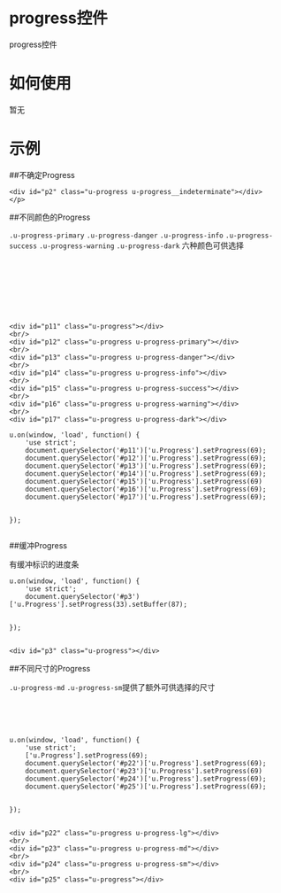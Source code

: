 # progress控件

progress控件

# 如何使用

暂无

# 示例


##不确定Progress
<div class="example-content"><div id="p2" class="u-progress u-progress__indeterminate"></div>
</p>
</div>

<div class="examples-code"><pre><code>&lt;div id="p2" class="u-progress u-progress__indeterminate">&lt;/div>
&lt;/p></code></pre>
</div>


##不同颜色的Progress

 `.u-progress-primary` `.u-progress-danger` `.u-progress-info` `.u-progress-success` `.u-progress-warning` `.u-progress-dark` 六种颜色可供选择
<div class="example-content"><div id="p11" class="u-progress"></div>
<br/>
<div id="p12" class="u-progress u-progress-primary"></div>
<br/>
<div id="p13" class="u-progress u-progress-danger"></div>
<br/>
<div id="p14" class="u-progress u-progress-info"></div>
<br/>
<div id="p15" class="u-progress u-progress-success"></div>
<br/>
<div id="p16" class="u-progress u-progress-warning"></div>
<br/>
<div id="p17" class="u-progress u-progress-dark"></div>
</div>
<div class="jstag" style="display:none">u.on(window, 'load', function() {
    'use strict';
    document.querySelector('#p11')['u.Progress'].setProgress(69);
    document.querySelector('#p12')['u.Progress'].setProgress(69);
    document.querySelector('#p13')['u.Progress'].setProgress(69);
    document.querySelector('#p14')['u.Progress'].setProgress(69);
    document.querySelector('#p15')['u.Progress'].setProgress(69)
    document.querySelector('#p16')['u.Progress'].setProgress(69);
    document.querySelector('#p17')['u.Progress'].setProgress(69);

});
</div>
<div class="examples-code"><pre><code>&lt;div id="p11" class="u-progress">&lt;/div>
&lt;br/>
&lt;div id="p12" class="u-progress u-progress-primary">&lt;/div>
&lt;br/>
&lt;div id="p13" class="u-progress u-progress-danger">&lt;/div>
&lt;br/>
&lt;div id="p14" class="u-progress u-progress-info">&lt;/div>
&lt;br/>
&lt;div id="p15" class="u-progress u-progress-success">&lt;/div>
&lt;br/>
&lt;div id="p16" class="u-progress u-progress-warning">&lt;/div>
&lt;br/>
&lt;div id="p17" class="u-progress u-progress-dark">&lt;/div></code></pre>
</div>
<div class="examples-code"><pre><code>u.on(window, 'load', function() {
    'use strict';
    document.querySelector('#p11')['u.Progress'].setProgress(69);
    document.querySelector('#p12')['u.Progress'].setProgress(69);
    document.querySelector('#p13')['u.Progress'].setProgress(69);
    document.querySelector('#p14')['u.Progress'].setProgress(69);
    document.querySelector('#p15')['u.Progress'].setProgress(69)
    document.querySelector('#p16')['u.Progress'].setProgress(69);
    document.querySelector('#p17')['u.Progress'].setProgress(69);

});</code></pre>
</div>

##缓冲Progress

有缓冲标识的进度条
<div class="jstag" style="display:none">u.on(window, 'load', function() {
    'use strict';
    document.querySelector('#p3')['u.Progress'].setProgress(33).setBuffer(87);

});
</div>
<div class="example-content"><div id="p3" class="u-progress"></div>
</div>
<div class="examples-code"><pre><code>u.on(window, 'load', function() {
    'use strict';
    document.querySelector('#p3')['u.Progress'].setProgress(33).setBuffer(87);

});</code></pre>
</div>
<div class="examples-code"><pre><code>&lt;div id="p3" class="u-progress">&lt;/div></code></pre>
</div>

##不同尺寸的Progress

`.u-progress-md` `.u-progress-sm`提供了额外可供选择的尺寸
<div class="jstag" style="display:none">u.on(window, 'load', function() {
    'use strict';
    document.querySelector('#p22')['u.Progress'].setProgress(69);
    document.querySelector('#p23')['u.Progress'].setProgress(69)
    document.querySelector('#p24')['u.Progress'].setProgress(69);
    document.querySelector('#p25')['u.Progress'].setProgress(69);

});
</div>
<div class="example-content"><div id="p22" class="u-progress u-progress-lg"></div>
<br/>
<div id="p23" class="u-progress u-progress-md"></div>
<br/>
<div id="p24" class="u-progress u-progress-sm"></div>
<br/>
<div id="p25" class="u-progress"></div>
</div>
<div class="examples-code"><pre><code>u.on(window, 'load', function() {
    'use strict';
    ['u.Progress'].setProgress(69);
    document.querySelector('#p22')['u.Progress'].setProgress(69);
    document.querySelector('#p23')['u.Progress'].setProgress(69)
    document.querySelector('#p24')['u.Progress'].setProgress(69);
    document.querySelector('#p25')['u.Progress'].setProgress(69);

});</code></pre>
</div>
<div class="examples-code"><pre><code>&lt;div id="p22" class="u-progress u-progress-lg">&lt;/div>
&lt;br/>
&lt;div id="p23" class="u-progress u-progress-md">&lt;/div>
&lt;br/>
&lt;div id="p24" class="u-progress u-progress-sm">&lt;/div>
&lt;br/>
&lt;div id="p25" class="u-progress">&lt;/div></code></pre>
</div>




